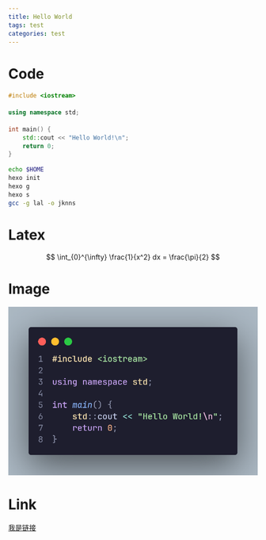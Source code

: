 ```yaml
---
title: Hello World
tags: test
categories: test
---
```


# Code

```cpp
#include <iostream>

using namespace std;

int main() {
    std::cout << "Hello World!\n";
    return 0;
}
```

```bash
echo $HOME
hexo init
hexo g
hexo s
gcc -g lal -o jknns
```

# Latex

$$
\int_{0}^{\infty} \frac{1}{x^2} dx = \frac{\pi}{2}
$$

# Image

![我是图片](/img/test.png)

# Link

[我是链接](https://www.baidu.com/)